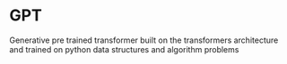 # GPT
Generative pre trained transformer  built on the transformers architecture and trained on python data structures and algorithm problems
